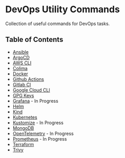 # DevOps Utility Commands

Collection of useful commands for DevOps tasks.

## Table of Contents

- [Ansible](./ansible/README.md)
- [ArgoCD](./argocd/README.md)
- [AWS CLI](./aws-cli/README.md)
- [Colima](./colima/README.md)
- [Docker](./docker/README.md)
- [Github Actions](./github-action/README.md)
- [Gitlab CI](./gitlab-ci/README.md)
- [Google Cloud CLI](./gcloud/README.md)
- [GPG Keys](./gpg-key/README.md)
- [Grafana](./grafana/README.md) - In Progress
- [Helm](./helm/README.md)
- [Kind](./kind/README.md)
- [Kubernetes](./k8s/README.md)
- [Kustomize](./kustomize/README.md) - In Progress
- [MongoDB](./mongodb/README.md)
- [OpenTelemetry](./opentelemetry/README.md) - In Progress
- [Prometheus](./prometheus/README.md) - In Progress
- [Terraform](./terraform/README.md)
- [Trivy](./trivy/README.md)

